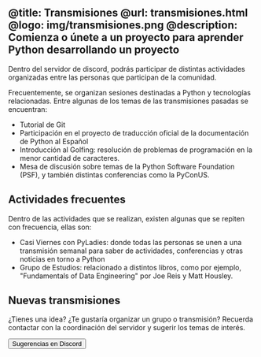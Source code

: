 @title: Transmisiones
@url: transmisiones.html
@logo: img/transmisiones.png
@description: Comienza o únete a un proyecto para aprender Python desarrollando un proyecto
-----

Dentro del servidor de discord, podrás participar de distintas actividades
organizadas entre las personas que participan de la comunidad.

Frecuentemente, se organizan sesiones destinadas a Python y tecnologías
relacionadas. Entre algunas de los temas de las transmisiones pasadas
se encuentran:

* Tutorial de Git
* Participación en el proyecto de traducción oficial de la documentación
  de Python al Español
* Introducción al Golfing: resolución de problemas de programación en la
  menor cantidad de caracteres.
* Mesa de discusión sobre temas de la Python Software Foundation (PSF),
  y también distintas conferencias como la PyConUS.

## Actividades frecuentes

Dentro de las actividades que se realizan, existen algunas que se repiten
con frecuencia, ellas son:

* Casi Viernes con PyLadies: donde todas las personas se unen a una transmisión
  semanal para saber de actividades, conferencias y otras noticias en
  torno a Python
* Grupo de Estudios: relacionado a distintos libros, como por ejemplo,
  "Fundamentals of Data Engineering" por Joe Reis y Matt Housley.

## Nuevas transmisiones

¿Tienes una idea? ¿Te gustaría organizar un grupo o transmisión?
Recuerda contactar con la coordinación del servidor y sugerir los temas
de interés.


<a href="https://discord.com/channels/775295820618661898/1047834495069474891">
  <button class="btn-link btn--sm uppercase w-100p">
    Sugerencias en Discord<i class="fab fa-wrapper fa-discord" aria-hidden="true"></i>
  </button>
</a>
